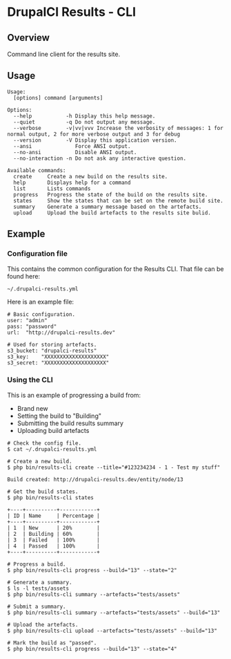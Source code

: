 DrupalCI Results - CLI
======================

## Overview

Command line client for the results site.

## Usage

```
Usage:
  [options] command [arguments]

Options:
  --help           -h Display this help message.
  --quiet          -q Do not output any message.
  --verbose        -v|vv|vvv Increase the verbosity of messages: 1 for normal output, 2 for more verbose output and 3 for debug
  --version        -V Display this application version.
  --ansi              Force ANSI output.
  --no-ansi           Disable ANSI output.
  --no-interaction -n Do not ask any interactive question.

Available commands:
  create     Create a new build on the results site.
  help       Displays help for a command
  list       Lists commands
  progress   Progress the state of the build on the results site.
  states     Show the states that can be set on the remote build site.
  summary    Generate a summary message based on the artefacts.
  upload     Upload the build artefacts to the results site bulid.
```

## Example

### Configuration file

This contains the common configuration for the Results CLI. That file can be found here:

```
~/.drupalci-results.yml
```

Here is an example file:

```
# Basic configuration.
user: "admin"
pass: "password"
url:  "http://drupalci-results.dev"

# Used for storing artefacts.
s3_bucket: "drupalci-results"
s3_key:    "XXXXXXXXXXXXXXXXXXXX"
s3_secret: "XXXXXXXXXXXXXXXXXXXX"
```

### Using the CLI

This is an example of progressing a build from:
* Brand new
* Setting the build to "Building"
* Submitting the build results summary
* Uploading build artefacts

```
# Check the config file.
$ cat ~/.drupalci-results.yml

# Create a new build.
$ php bin/results-cli create --title="#123234234 - 1 - Test my stuff"

Build created: http://drupalci-results.dev/entity/node/13

# Get the build states.
$ php bin/results-cli states

+----+----------+------------+
| ID | Name     | Percentage |
+----+----------+------------+
| 1  | New      | 20%        |
| 2  | Building | 60%        |
| 3  | Failed   | 100%       |
| 4  | Passed   | 100%       |
+----+----------+------------+

# Progress a build.
$ php bin/results-cli progress --build="13" --state="2"

# Generate a summary.
$ ls -l tests/assets
$ php bin/results-cli summary --artefacts="tests/assets"

# Submit a summary.
$ php bin/results-cli summary --artefacts="tests/assets" --build="13"

# Upload the artefacts.
$ php bin/results-cli upload --artefacts="tests/assets" --build="13"

# Mark the build as "passed".
$ php bin/results-cli progress --build="13" --state="4"
```

